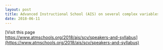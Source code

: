```yaml
---
layout: post
title: Advanced Instructional School (AIS) on several complex variables for the period June 11 to June 23, 2018
date: 2018-06-11
---
```


[Visit this page <br>
https://www.atmschools.org/2018/ais/scv/speakers-and-syllabus](https://www.atmschools.org/2018/ais/scv/speakers-and-syllabus)
